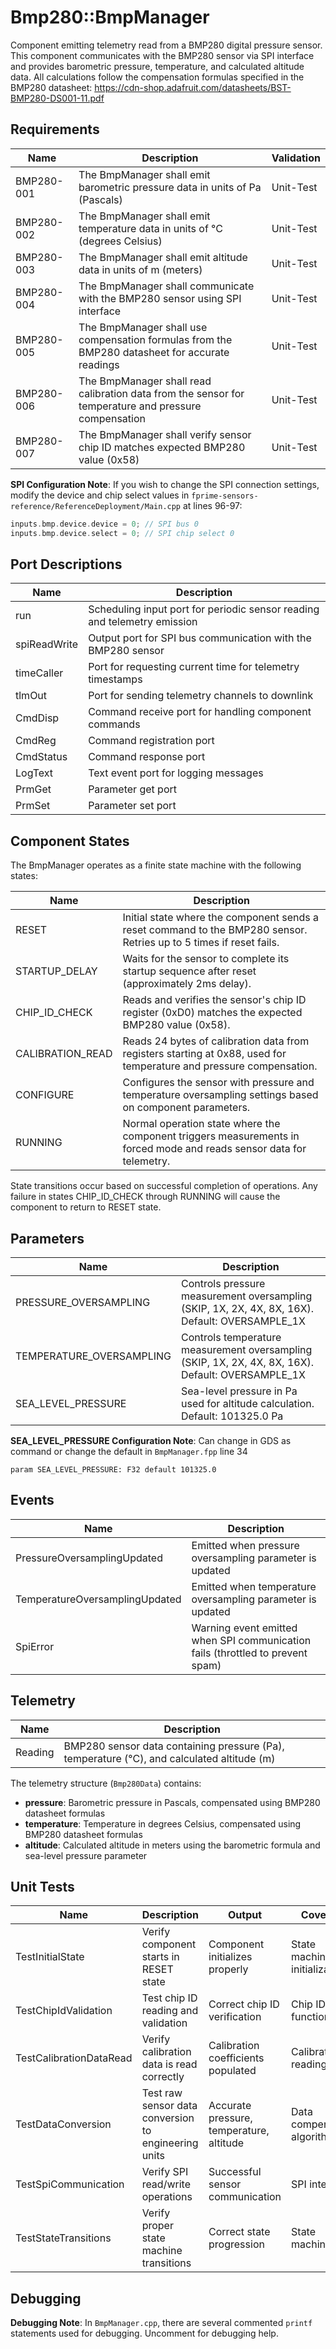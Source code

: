 # Bmp280::BmpManager

Component emitting telemetry read from a BMP280 digital pressure sensor. This component communicates with the BMP280 sensor via SPI interface and provides barometric pressure, temperature, and calculated altitude data. All calculations follow the compensation formulas specified in the BMP280 datasheet: https://cdn-shop.adafruit.com/datasheets/BST-BMP280-DS001-11.pdf

## Requirements

| Name | Description | Validation |
|---|---|---|
| BMP280-001 | The BmpManager shall emit barometric pressure data in units of Pa (Pascals) | Unit-Test |
| BMP280-002 | The BmpManager shall emit temperature data in units of °C (degrees Celsius) | Unit-Test |
| BMP280-003 | The BmpManager shall emit altitude data in units of m (meters) | Unit-Test |
| BMP280-004 | The BmpManager shall communicate with the BMP280 sensor using SPI interface | Unit-Test |
| BMP280-005 | The BmpManager shall use compensation formulas from the BMP280 datasheet for accurate readings | Unit-Test |
| BMP280-006 | The BmpManager shall read calibration data from the sensor for temperature and pressure compensation | Unit-Test |
| BMP280-007 | The BmpManager shall verify sensor chip ID matches expected BMP280 value (0x58) | Unit-Test |

**SPI Configuration Note**: If you wish to change the SPI connection settings, modify the device and chip select values in `fprime-sensors-reference/ReferenceDeployment/Main.cpp` at lines 96-97:
```cpp
inputs.bmp.device.device = 0; // SPI bus 0
inputs.bmp.device.select = 0; // SPI chip select 0
```

## Port Descriptions

| Name | Description |
|---|---|
| run | Scheduling input port for periodic sensor reading and telemetry emission |
| spiReadWrite | Output port for SPI bus communication with the BMP280 sensor |
| timeCaller | Port for requesting current time for telemetry timestamps |
| tlmOut | Port for sending telemetry channels to downlink |
| CmdDisp | Command receive port for handling component commands |
| CmdReg | Command registration port |
| CmdStatus | Command response port |
| LogText | Text event port for logging messages |
| PrmGet | Parameter get port |
| PrmSet | Parameter set port |

## Component States

The BmpManager operates as a finite state machine with the following states:

| Name | Description |
|---|---|
| RESET | Initial state where the component sends a reset command to the BMP280 sensor. Retries up to 5 times if reset fails. |
| STARTUP_DELAY | Waits for the sensor to complete its startup sequence after reset (approximately 2ms delay). |
| CHIP_ID_CHECK | Reads and verifies the sensor's chip ID register (0xD0) matches the expected BMP280 value (0x58). |
| CALIBRATION_READ | Reads 24 bytes of calibration data from registers starting at 0x88, used for temperature and pressure compensation. |
| CONFIGURE | Configures the sensor with pressure and temperature oversampling settings based on component parameters. |
| RUNNING | Normal operation state where the component triggers measurements in forced mode and reads sensor data for telemetry. |

State transitions occur based on successful completion of operations. Any failure in states CHIP_ID_CHECK through RUNNING will cause the component to return to RESET state.

## Parameters

| Name | Description |
|---|---|
| PRESSURE_OVERSAMPLING | Controls pressure measurement oversampling (SKIP, 1X, 2X, 4X, 8X, 16X). Default: OVERSAMPLE_1X |
| TEMPERATURE_OVERSAMPLING | Controls temperature measurement oversampling (SKIP, 1X, 2X, 4X, 8X, 16X). Default: OVERSAMPLE_1X |
| SEA_LEVEL_PRESSURE | Sea-level pressure in Pa used for altitude calculation. Default: 101325.0 Pa |

**SEA_LEVEL_PRESSURE Configuration Note**: Can change in GDS as command or change the default in `BmpManager.fpp` line 34
``` 
param SEA_LEVEL_PRESSURE: F32 default 101325.0
```


## Events

| Name | Description |
|---|---|
| PressureOversamplingUpdated | Emitted when pressure oversampling parameter is updated |
| TemperatureOversamplingUpdated | Emitted when temperature oversampling parameter is updated |
| SpiError | Warning event emitted when SPI communication fails (throttled to prevent spam) |

## Telemetry

| Name | Description |
|---|---|
| Reading | BMP280 sensor data containing pressure (Pa), temperature (°C), and calculated altitude (m) |

The telemetry structure (`Bmp280Data`) contains:
- **pressure**: Barometric pressure in Pascals, compensated using BMP280 datasheet formulas
- **temperature**: Temperature in degrees Celsius, compensated using BMP280 datasheet formulas  
- **altitude**: Calculated altitude in meters using the barometric formula and sea-level pressure parameter

## Unit Tests

| Name | Description | Output | Coverage |
|---|---|---|---|
| TestInitialState | Verify component starts in RESET state | Component initializes properly | State machine initialization |
| TestChipIdValidation | Test chip ID reading and validation | Correct chip ID verification | Chip ID check functionality |
| TestCalibrationDataRead | Verify calibration data is read correctly | Calibration coefficients populated | Calibration reading |
| TestDataConversion | Test raw sensor data conversion to engineering units | Accurate pressure, temperature, altitude | Data compensation algorithms |
| TestSpiCommunication | Verify SPI read/write operations | Successful sensor communication | SPI interface |
| TestStateTransitions | Verify proper state machine transitions | Correct state progression | State machine logic |

## Debugging 
**Debugging Note**: 
In `BmpManager.cpp`, there are several commented `printf` statements used for debugging. Uncomment for debugging help. 
